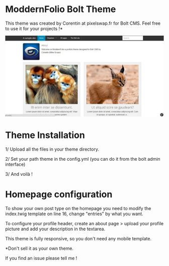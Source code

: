ModdernFolio Bolt Theme
==================


This theme was created by Corentin at pixelswap.fr for Bolt CMS. Feel free to use it for your projects !*

![Screenshot](screenshot.jpg)


Theme Installation
==================


1/ Upload all the files in your theme directory.

2/ Set your path theme in the config.yml (you can do it from the bolt admin interface)

3/ And voilà !


Homepage configuration
==================


To show your own post type on the homepage you need to modify the index.twig template on line 16, change "entries" by what you want.

To configure your profile header, create an about page > upload your profile picture and add your description in the textarea.


This theme is fully responsive, so you don't need any mobile template.

*Don't sell it as your own theme.

If you find an issue please tell me !
